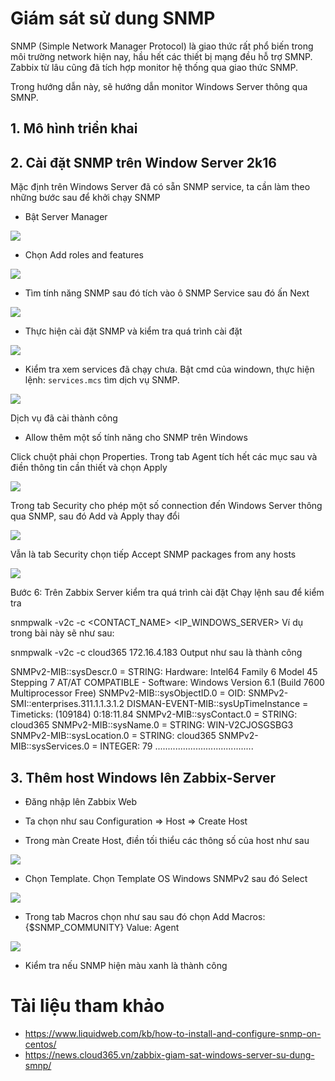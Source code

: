 # Giám sát sử dung SNMP

SNMP (Simple Network Manager Protocol) là giao thức rất phổ biến trong môi trường network hiện nay, hầu hết các thiết bị mạng đều hỗ trợ SMNP. Zabbix từ lâu cũng đã tích hợp monitor hệ thống qua giao thức SNMP.

Trong hướng dẫn này, sẽ hướng dẫn monitor Windows Server thông qua SMNP. 


## 1. Mô hình triển khai

## 2. Cài đặt SNMP trên Window Server 2k16

Mặc định trên Windows Server đã có sẵn SNMP service, ta cần làm theo những bước sau để khởi chạy SNMP

- Bật Server Manager 

<img src=https://i.imgur.com/KtW7eze.png>

- Chọn Add roles and features

<img src=https://i.imgur.com/ReuKnLW.png>

- Tìm tính năng SNMP sau đó tích vào ô SNMP Service sau đó ấn Next

<img src=https://i.imgur.com/3yVi5IU.png>

- Thực hiện cài đặt SNMP và kiểm tra quá trình cài đặt

<img src=https://i.imgur.com/0xjLj2s.png>

- Kiểm tra xem services đã chạy chưa. Bật cmd của windown, thực hiện lệnh: `services.mcs` tìm dịch vụ SNMP.

<img src=https://i.imgur.com/BAiqTEg.png>

Dịch vụ đã cài thành công

- Allow thêm một số tính năng cho SNMP trên Windows

Click chuột phải chọn Properties. Trong tab Agent tích hết các mục sau và điền thông tin cần thiết và chọn Apply

<img src=https://i.imgur.com/7kOOaka.png>

Trong tab Security cho phép một số connection đến Windows Server thông qua SNMP, sau đó Add và Apply thay đổi

<img src=https://i.imgur.com/Eq81r4i.png>

Vẫn là tab Security chọn tiếp Accept SNMP packages from any hosts

<img src=https://i.imgur.com/mzB87j5.png>


Bước 6: Trên Zabbix Server kiểm tra quá trình cài đặt
Chạy lệnh sau để kiểm tra

snmpwalk -v2c -c <CONTACT_NAME> <IP_WINDOWS_SERVER>
Ví dụ trong bài này sẽ như sau:

snmpwalk -v2c -c cloud365 172.16.4.183
Output như sau là thành công

SNMPv2-MIB::sysDescr.0 = STRING: Hardware: Intel64 Family 6 Model 45 Stepping 7 AT/AT COMPATIBLE - Software: Windows Version 6.1 (Build 7600 Multiprocessor Free)
SNMPv2-MIB::sysObjectID.0 = OID: SNMPv2-SMI::enterprises.311.1.1.3.1.2
DISMAN-EVENT-MIB::sysUpTimeInstance = Timeticks: (109184) 0:18:11.84
SNMPv2-MIB::sysContact.0 = STRING: cloud365
SNMPv2-MIB::sysName.0 = STRING: WIN-V2CJOSGSBG3
SNMPv2-MIB::sysLocation.0 = STRING: cloud365
SNMPv2-MIB::sysServices.0 = INTEGER: 79
.......................................


## 3. Thêm host Windows lên Zabbix-Server

- Đăng nhập lên Zabbix Web

- Ta chọn như sau Configuration => Host => Create Host

- Trong màn Create Host, điền tối thiểu các thông số của host như sau

<img src=https://i.imgur.com/nQkdrCk.png>

- Chọn Template. Chọn Template OS Windows SNMPv2 sau đó Select

<img src=https://i.imgur.com/M4Ir82P.png>


- Trong tab Macros chọn như sau sau đó chọn Add
Macros: {$SNMP_COMMUNITY}
Value: Agent

<img src=https://i.imgur.com/DEDF8Lo.png>

- Kiểm tra nếu SNMP hiện màu xanh là thành công

# Tài liệu tham khảo
- https://www.liquidweb.com/kb/how-to-install-and-configure-snmp-on-centos/
- https://news.cloud365.vn/zabbix-giam-sat-windows-server-su-dung-smnp/
